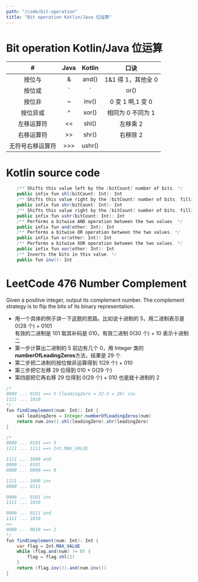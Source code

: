 ```yaml
---
path: "/code/bit-operation"
title: "Bit operation Kotlin/Java 位运算"
---
```


# Bit operation Kotlin/Java 位运算

|        #         | Java | Kotlin |         口诀         |
| :--------------: | :--: | :----: | :------------------: |
|      按位与      |  &   | and()  |  1&1 得 1，其他全 0  |
|      按位或      | `|`  |  or()  | 0`|`0 得 0，其他全 1 |
|      按位非      |  ~   | inv()  |   0 变 1 啊,1 变 0   |
|     按位异或     |  ^   | xor()  |  相同为 0 不同为 1   |
|    左移运算符    |  <<  | shl()  |       左移乘 2       |
|    右移运算符    |  >>  | shr()  |       右移除 2       |
| 无符号右移运算符 | >>>  | ushr() |                      |

# Kotlin source code

```java
    /** Shifts this value left by the [bitCount] number of bits. */
    public infix fun shl(bitCount: Int): Int
    /** Shifts this value right by the [bitCount] number of bits, filling the leftmost bits with copies of the sign bit. */
    public infix fun shr(bitCount: Int): Int
    /** Shifts this value right by the [bitCount] number of bits, filling the leftmost bits with zeros. */
    public infix fun ushr(bitCount: Int): Int
    /** Performs a bitwise AND operation between the two values. */
    public infix fun and(other: Int): Int
    /** Performs a bitwise OR operation between the two values. */
    public infix fun or(other: Int): Int
    /** Performs a bitwise XOR operation between the two values. */
    public infix fun xor(other: Int): Int
    /** Inverts the bits in this value. */
    public fun inv(): Int
```

# LeetCode 476 Number Complement

Given a positive integer, output its complement number. The complement strategy is to flip the bits of its binary representation.

- 用一个具体的例子讲一下这题的思路。比如说十进制的 5，用二进制表示是 0(28 个) + 0101<br/>有效的二进制是 101 取其补码是 010，有效二进制 0(30 个) + 10 表示十进制二
- 第一步计算出二进制的 5 前边有几个 0，用 Integer 类的**numberOfLeadingZeros**方法，结果是 29 个
- 第二步把二进制的按位做非运算得到 1(29 个) + 010
- 第三步把它左移 29 位得到 010 + 0(29 个)
- 第四部把它再右移 29 位得到 0(29 个) + 010 也是就十进制的 2

```java
/*
0000 ... 0101 ==> 5 (leadingZero = 32-3 = 29) inv
1111 ... 1010
*/
fun findComplement(num: Int): Int {
    val leadingZero = Integer.numberOfLeadingZeros(num)
    return num.inv().shl(leadingZero).shr(leadingZero)
}
```

```java
/*
0000 ... 0101 ==> 5
1111 ... 1111 ==> Int.MAX_VALUE

1111 ... 1000 and
0000 ... 0101
0000 ... 0000 ==> 0

1111 ... 1000 inv
0000 ... 0111

0000 ... 0101 inv
1111 ... 1010

0000 ... 0111 and
1111 ... 1010
==
0000 ... 0010 ==> 2
*/
fun findComplement(num: Int): Int {
    var flag = Int.MAX_VALUE
    while (flag.and(num) != 0) {
        flag = flag.shl(1)
    }
    return (flag.inv()).and(num.inv())
}
```
